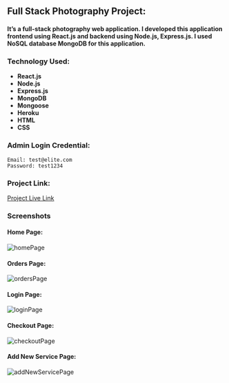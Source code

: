 ## Full Stack Photography Project:

#### It’s a full-stack photography web application. I developed this application frontend using React.js and backend using Node.js, Express.js. I used NoSQL database MongoDB for this application.

### Technology Used:

- **React.js**
- **Node.js**
- **Express.js**
- **MongoDB**
- **Mongoose**
- **Heroku**
- **HTML**
- **CSS**

### Admin Login Credential:

```
Email: test@elite.com
Password: test1234
```

### Project Link:

<a  target="_blank" href="https://masrursakib-photography-project.netlify.app/">Project Live Link</a>

### Screenshots

#### Home Page:

![homePage](https://github.com/masrur-sakib/photography-project/blob/main/screenshots/homePage.png?raw=true)

#### Orders Page:

![ordersPage](https://github.com/masrur-sakib/photography-project/blob/main/screenshots/ordersPage.png?raw=true)

#### Login Page:

![loginPage](https://github.com/masrur-sakib/photography-project/blob/main/screenshots/loginPage.png?raw=true)

#### Checkout Page:

![checkoutPage](https://github.com/masrur-sakib/photography-project/blob/main/screenshots/checkoutPage.png?raw=true)

#### Add New Service Page:

![addNewServicePage](https://github.com/masrur-sakib/photography-project/blob/main/screenshots/addNewServicePage.png?raw=true)

